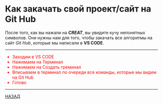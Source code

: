 # Как закачать свой **проект/сайт** на Git Hub



После того, как вы нажали на ***CREAT***, вы увидите кучу непонятных символов. Они нужны нам для того, чтобы закачать все алгоритмы на сайт *Git Hub*, которые мы написали в **VS CODE**.

---

<font color="red">

<ul> 

<li> Заходим в VS CODE</li>

<li>Нажимаем на Терминал</li>

<li>Нажимаем на Создать треминал</li>

<li>Вписываем в терминал по очереди все команды, которые мы видим на Git Hub</li>

<li>Готово</li>

</ul>

</font>

---

[НАЗАД](./README.md)